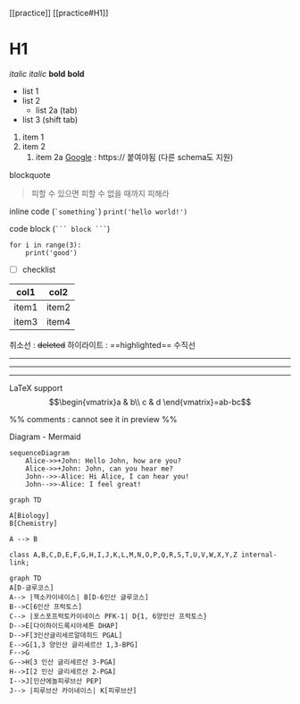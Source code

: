 [[practice]]
[[practice#H1]]


# H1
_italic_
*italic*
**bold**
__bold__
- list 1
- list 2
	- list 2a (tab)
- list 3 (shift tab)
1. item 1
2. item 2
	1. item 2a
[Google](https://www.google.com) : https:// 붙여야됨 (다른 schema도 지원)

blockquote
> 피할 수 있으면 피할 수 없을 때까지 피해라

inline code (```` `something` ````)
`print('hello world!')`

code block (```` ``` block ``` ````)
```
for i in range(3):
    print('good')
```

- [ ] checklist

col1 | col2
--------|---------
item1 | item2
item3 | item4

취소선 : ~~deleted~~
하이라이트 : ==highlighted==
수직선
***
---
___

LaTeX support
$$\begin{vmatrix}a & b\\
c & d
\end{vmatrix}=ab-bc$$

%% comments : cannot see it in preview %%


Diagram - Mermaid
```mermaid
sequenceDiagram
    Alice->>+John: Hello John, how are you?
    Alice->>+John: John, can you hear me?
    John-->>-Alice: Hi Alice, I can hear you!
    John-->>-Alice: I feel great!
```

```mermaid
graph TD

A[Biology]
B[Chemistry]

A --> B

class A,B,C,D,E,F,G,H,I,J,K,L,M,N,O,P,Q,R,S,T,U,V,W,X,Y,Z internal-link;
```

```mermaid
graph TD
A[D-글루코스]
A--> |헥소카이네이스| B[D-6인산 글루코스]
B-->C[6인산 프럭토스]
C--> |포스포프럭토카이네이스 PFK-1| D{1, 6양인산 프럭토스}
D-->E[다이하이드록시아세톤 DHAP]
D-->F[3인산글리세르알데히드 PGAL]
E-->G[1,3 양인산 글리세르산 1,3-BPG]
F-->G
G-->H[3 인산 글리세르산 3-PGA]
H-->I[2 인산 글리세르산 2-PGA]
I-->J[인산에놀피루브산 PEP]
J--> |피루브산 카이네이스| K[피루브산]


```